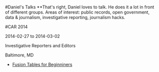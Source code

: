 #Daniel's Talks
**That's right, Daniel loves to talk. He does it a lot in front of different groups. Areas of interest: public records, open government, data & journalism, investigative reporting, journalism hacks.

#CAR 2014

2014-02-27 to 2014-03-02

Investigative Reporters and Editors

Baltimore, MD

* [Fusion Tables for Beginniners](car2014_fusion_tables.html)

